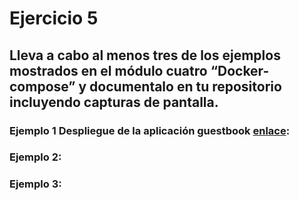 # Ejercicio 5
## Lleva a cabo al menos tres de los ejemplos mostrados en el módulo cuatro “Docker-compose” y documentalo en tu repositorio incluyendo capturas de pantalla.
### Ejemplo 1 Despliegue de la aplicación guestbook [enlace](https://github.com/josedom24/curso_docker_ies/blob/main/modulo4/guestbook.md):



### Ejemplo 2:


### Ejemplo 3:

